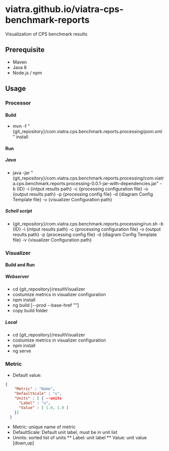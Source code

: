 # viatra.github.io/viatra-cps-benchmark-reports
Visualization of CPS benchmark results

## Prerequisite

* Maven
* Java 8
* Node.js / npm

## Usage

### Processor

#### Build

*  mvn -f "{git_repository}/com.viatra.cps.benchmark.reports.processing/pom.xml" install

#### Run

##### Java

 * java -jar "{git_repository}/com.viatra.cps.benchmark.reports.processing/com.viatra.cps.benchmark.reports.processing-0.0.1-jar-with-dependencies.jar"  -b {ID} -i {intput results path} -c {processing configuration file} -o {output results path} -p {processing config file} -d {diagram Config Template file} -v {visualizer Configuration path}

##### Schell script

* {git_repository}/com.viatra.cps.benchmark.reports.processing/run.sh -b {ID} -i {intput results path} -c {processing configuration file} -o {output results path} -p {processing config file} -d {diagram Config Template file} -v {visualizer Configuration path}

### Visualizer

#### Build and Run

##### Webserver

* cd {git_repository}/resultVisualizer
* costumize metrics in visualizer configuration
* npm install
* ng build [--prod --base-href ""]
* copy build folder



##### Local

* cd {git_repository}/resultVisualizer
* costumize metrics in visualizer configuration
* npm install
* ng serve


### Metric
* Default value:
```json
{
    "Metric" : "Name",
    "DefaultScale" : "u", 
    "Units" : [ { --units
      "Label" : "u",
      "Value" : [ 1.0, 1.0 ]
    }]
  }
  ```
  
  * Metric: unique name of metric
  * DefaultScale: Default unit label, must be in unit list
  * Unints: sorted list of units
  ** Label: unit label
  ** Value: unit value [down,up]


